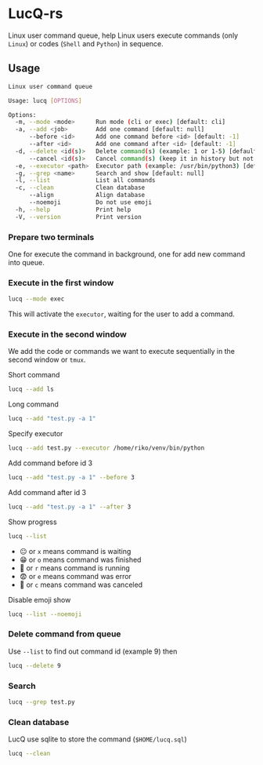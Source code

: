 # LucQ-rs

Linux user command queue, help Linux users execute commands (only `Linux`) or codes (`Shell` and `Python`) in sequence.

## Usage

```bash
Linux user command queue

Usage: lucq [OPTIONS]

Options:
  -m, --mode <mode>      Run mode (cli or exec) [default: cli]
  -a, --add <job>        Add one command [default: null]
      --before <id>      Add one command before <id> [default: -1]
      --after <id>       Add one command after <id> [default: -1]
  -d, --delete <id(s)>   Delete command(s) (example: 1 or 1-5) [default: null]
      --cancel <id(s)>   Cancel command(s) (keep it in history but not run, example: 1 or 1-5) [default: null]
  -e, --executor <path>  Executor path (example: /usr/bin/python3) [default: null]
  -g, --grep <name>      Search and show [default: null]
  -l, --list             List all commands
  -c, --clean            Clean database
      --align            Align database
      --noemoji          Do not use emoji
  -h, --help             Print help
  -V, --version          Print version
```

### Prepare two terminals

One for execute the command in background, one for add new command into queue.

### Execute in the first window

```bash
lucq --mode exec
```

This will activate the `executor`, waiting for the user to add a command.

### Execute in the second window

We add the code or commands we want to execute sequentially in the second window or `tmux`.

Short command

```bash
lucq --add ls
```

Long command

```bash
lucq --add "test.py -a 1"
```

Specify executor

```bash
lucq --add test.py --executor /home/riko/venv/bin/python
```

Add command before id 3

```bash
lucq --add "test.py -a 1" --before 3
```

Add command after id 3

```bash
lucq --add "test.py -a 1" --after 3
```

Show progress

```bash
lucq --list
```

- 😐 or `x` means command is waiting
- 😁 or `o` means command was finished
- 🥵 or `r` means command is running
- 😨 or `e` means command was error
- 🤡 or `c` means command was canceled

Disable emoji show

```bash
lucq --list --noemoji
```

### Delete command from queue

Use `--list` to find out command id (example 9) then

```bash
lucq --delete 9
```

### Search

```bash
lucq --grep test.py
```

### Clean database

LucQ use sqlite to store the command (`$HOME/lucq.sql`)

```bash
lucq --clean
```